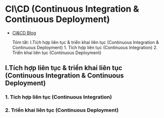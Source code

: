 # CI\CD (Continuous Integration & Continuous Deployment) 
- [CI&CD Blog](https://200lab.io/blog/ci-cd-la-gi/)
     
     Tóm tắt:
        I.Tích hợp liên tục & triển khai liên tục (Continuous Integration & Continuous Deployment)
            1. Tích hợp liên tục (Continuous Integration)
            2. Triển khai liên tục (Continuous Deployment)
        
## I.Tích hợp liên tục & triển khai liên tục (Continuous Integration & Continuous Deployment)
### 1. Tích hợp liên tục (Continuous Integration)
### 2. Triển khai liên tục (Continuous Deployment)
